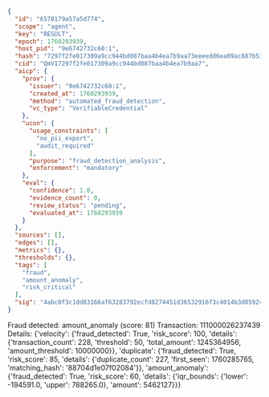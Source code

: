 ```json
{
  "id": "6578179a57a5d774",
  "scope": "agent",
  "key": "RESULT",
  "epoch": 1760293939,
  "host_pid": "9e6742732c60:1",
  "hash": "7297f2fe017309a9cc944bd087baa4b4ea7b9aa73eeeedd6ea09ac887b53defa",
  "cid": "QmV17297f2fe017309a9cc944bd087baa4b4ea7b9aa7",
  "aicp": {
    "prov": {
      "issuer": "9e6742732c60:1",
      "created_at": 1760293939,
      "method": "automated_fraud_detection",
      "vc_type": "VerifiableCredential"
    },
    "ucon": {
      "usage_constraints": [
        "no_pii_export",
        "audit_required"
      ],
      "purpose": "fraud_detection_analysis",
      "enforcement": "mandatory"
    },
    "eval": {
      "confidence": 1.0,
      "evidence_count": 0,
      "review_status": "pending",
      "evaluated_at": 1760293939
    }
  },
  "sources": [],
  "edges": [],
  "metrics": {},
  "thresholds": {},
  "tags": [
    "fraud",
    "amount_anomaly",
    "risk_critical"
  ],
  "sig": "4abc0f3c1dd83166af63283792ecfd8274451d36532916f3c4014b3d05924907"
}
```

Fraud detected: amount_anomaly (score: 81)
Transaction: 111000026237439
Details: {'velocity': {'fraud_detected': True, 'risk_score': 100, 'details': {'transaction_count': 228, 'threshold': 50, 'total_amount': 1245364956, 'amount_threshold': 10000000}}, 'duplicate': {'fraud_detected': True, 'risk_score': 85, 'details': {'duplicate_count': 227, 'first_seen': 1760285765, 'matching_hash': '88704d1e07f02084'}}, 'amount_anomaly': {'fraud_detected': True, 'risk_score': 60, 'details': {'iqr_bounds': {'lower': -194591.0, 'upper': 788265.0}, 'amount': 5462127}}}